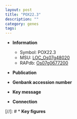 ```yaml
---
layout: post
title: "POX22.3"
description: ""
category: genes
tags: 
---
```


* **Information**  
    + Symbol: POX22.3  
    + MSU: [LOC_Os07g48020](http://rice.uga.edu/cgi-bin/ORF_infopage.cgi?orf=LOC_Os07g48020)  
    + RAPdb: [Os07g0677200](https://rapdb.dna.affrc.go.jp/locus/?name=Os07g0677200)  

* **Publication**  

* **Genbank accession number**  

* **Key message**  

* **Connection**  

[//]: # * **Key figures**  


